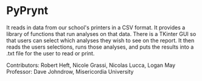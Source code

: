 # PyPrynt
It reads in data from our school's printers in a CSV format.  It provides a library of functions that run analyses on that data.  There is a TKinter GUI so that users can select which analyses they wish to see on the report. It then reads the users selections, runs those analyses, and puts the results into a .txt file for the user to read or print.

Contributors: Robert Heft, Nicole Grassi, Nicolas Lucca, Logan May
Professor: Dave Johndrow, Misericordia University
